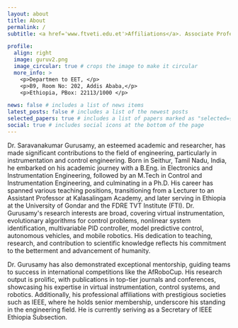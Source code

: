 ```yaml
---
layout: about
title: About
permalink: /
subtitle: <a href='www.ftveti.edu.et'>Affiliations</a>. Associate Professor, FTI.

profile:
  align: right
  image: guruv2.png
  image_circular: true # crops the image to make it circular
  more_info: >
    <p>Departmen to EET, </p>
    <p>B9, Room No: 202, Addis Ababa,</p>
    <p>Ethiopia, PBox: 22113/1000 </p>

news: false # includes a list of news items
latest_posts: false # includes a list of the newest posts
selected_papers: true # includes a list of papers marked as "selected={true}"
social: true # includes social icons at the bottom of the page
---
```

Dr. Saravanakumar Gurusamy, an esteemed academic and researcher, has made significant contributions to the field of engineering, particularly in instrumentation and control engineering. Born in Seithur, Tamil Nadu, India, he embarked on his academic journey with a B.Eng. in Electronics and Instrumentation Engineering, followed by an M.Tech in Control and Instrumentation Engineering, and culminating in a Ph.D. His career has spanned various teaching positions, transitioning from a Lecturer to an Assistant Professor at Kalasalingam Academy, and later serving in Ethiopia at the University of Gondar and the FDRE TVT Institute (FTI). Dr. Gurusamy's research interests are broad, covering virtual instrumentation, evolutionary algorithms for control problems, nonlinear system identification, multivariable PID controller, model predictive control, autonomous vehicles, and mobile robotics. His dedication to teaching, research, and contribution to scientific knowledge reflects his commitment to the betterment and advancement of humanity.

Dr. Gurusamy has also demonstrated exceptional mentorship, guiding teams to success in international competitions like the AfRoboCup. His research output is prolific, with publications in top-tier journals and conferences, showcasing his expertise in virtual instrumentation, control systems, and robotics. Additionally, his professional affiliations with prestigious societies such as IEEE, where he holds senior membership, underscore his standing in the engineering field.
He is currently seriving as a Secretary of IEEE Ethiopia Subsection.
